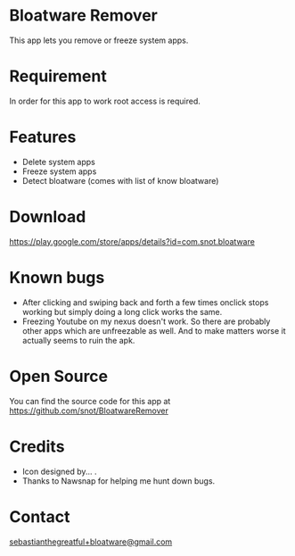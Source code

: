 Bloatware Remover
=================
This app lets you remove or freeze system apps.


Requirement
===========
In order for this app to work root access is required.


Features
========
* Delete system apps
* Freeze system apps
* Detect bloatware (comes with list of know bloatware)


Download
========
<https://play.google.com/store/apps/details?id=com.snot.bloatware>


Known bugs
==========
* After clicking and swiping back and forth a few times onclick stops working but simply doing a long click works the same.
* Freezing Youtube on my nexus doesn't work. So there are probably other apps which are unfreezable as well. And to make matters worse it actually seems to ruin the apk.


Open Source
===========
You can find the source code for this app at <https://github.com/snot/BloatwareRemover>


Credits
=======
* Icon designed by... .
* Thanks to Nawsnap for helping me hunt down bugs.


Contact
=======
<sebastianthegreatful+bloatware@gmail.com>

